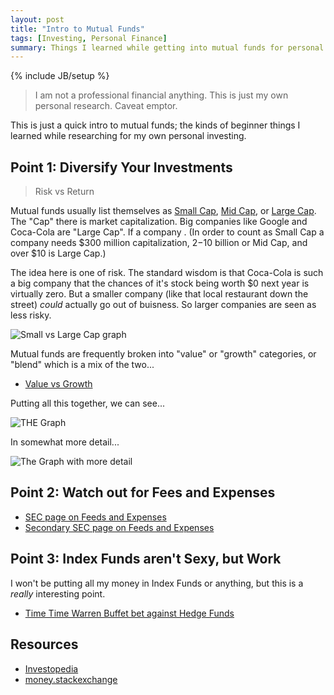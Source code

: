 ```yaml
---
layout: post
title: "Intro to Mutual Funds"
tags: [Investing, Personal Finance]
summary: Things I learned while getting into mutual funds for personal.
---
```

{% include JB/setup %}

> I am not a professional financial anything. This is just my own personal research. Caveat emptor.

This is just a quick intro to mutual funds; the kinds of beginner things I learned while researching for my own personal investing.


## Point 1: Diversify Your Investments

> Risk vs Return

Mutual funds usually list themselves as [Small Cap](https://www.investopedia.com/terms/s/small-cap.asp), [Mid Cap](https://www.investopedia.com/terms/m/midcapstock.asp), or [Large Cap](https://www.investopedia.com/terms/l/large-cap.asp). The "Cap" there is market capitalization. Big companies like Google and Coca-Cola are "Large Cap". If a company . (In order to count as Small Cap a company needs $300 million capitalization, $2-$10 billion or Mid Cap, and over $10 is Large Cap.)

The idea here is one of risk. The standard wisdom is that Coca-Cola is such a big company that the chances of it's stock being worth $0 next year is virtually zero. But a smaller company (like that local restaurant down the street) *could* actually go out of buisness. So larger companies are seen as less risky.

![Small vs Large Cap graph](https://www.relakhs.com/wp-content/uploads/2016/01/risk-return-trade-off-large-mid-small-multi-cap-funds-pic.jpg)

Mutual funds are frequently broken into "value" or "growth" categories, or "blend" which is a mix of the two...

* [Value vs Growth](https://money.stackexchange.com/questions/9534/mutual-fund-types-value-vs-blend-vs-growth)

Putting all this together, we can see...

![THE Graph](https://www.weabenefits.com/uploadedImages/Retirement/Enrollment_Booklet/TSA/stylebox.gif)

In somewhat more detail...

![The Graph with more detail](https://qph.fs.quoracdn.net/main-qimg-3035adb8cab0f4526fcf4ddb57bbd3b0)


## Point 2: Watch out for Fees and Expenses

* [SEC page on Feeds and Expenses](https://www.sec.gov/files/ib_mutualfundfees.pdf)
* [Secondary SEC page on Feeds and Expenses](https://www.sec.gov/fast-answers/answersmffeeshtm.html)


## Point 3: Index Funds aren't Sexy, but Work

I won't be putting all my money in Index Funds or anything, but this is a *really* interesting point.

* [Time Time Warren Buffet bet against Hedge Funds](https://www.investopedia.com/articles/investing/030916/buffetts-bet-hedge-funds-year-eight-brka-brkb.asp)



## Resources

* [Investopedia](https://www.investopedia.com)
* [money.stackexchange](https://money.stackexchange.com/)
